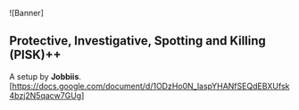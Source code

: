 ![Banner]
## Protective, Investigative, Spotting and Killing (PISK)++
A setup by **Jobbiis**.
[https://docs.google.com/document/d/1ODzHo0N_laspYHANfSEQdEBXUfsk4bzj2N5qacw7GUg]

